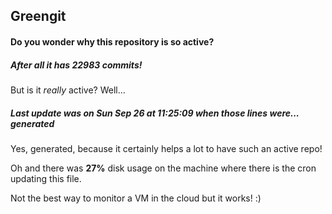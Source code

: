 ## Greengit

#### Do you wonder why this repository is so active?

##### After all it has 22983 commits!

But is it *really* active? Well...

##### Last update was on Sun Sep 26 at 11:25:09 when those lines were... generated

Yes, generated, because it certainly helps a lot to have such an active repo!

Oh and there was **27%** disk usage on the machine
where there is the cron updating this file.

Not the best way to monitor a VM in the cloud but it works! :)
